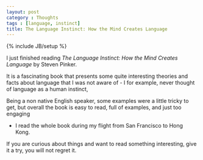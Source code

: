 ```yaml
---
layout: post
category : Thoughts
tags : [language, instinct]
title: The Language Instinct: How the Mind Creates Language
---
```

{% include JB/setup %}

I just finished reading _The Language Instinct: How the Mind Creates Language_
by Steven Pinker.

It is a fascinating book that presents some quite interesting theories and facts
about language that I was not aware of - I for example, never thought of language
as a human instinct,


Being a non native English speaker, some examples were a little tricky to get,
but overall the book is easy to read, full of examples, and just too engaging
- I read the whole book during my flight from San Francisco to Hong Kong.

If you are curious about things and want to read something interesting, give it
a try, you will not regret it.

